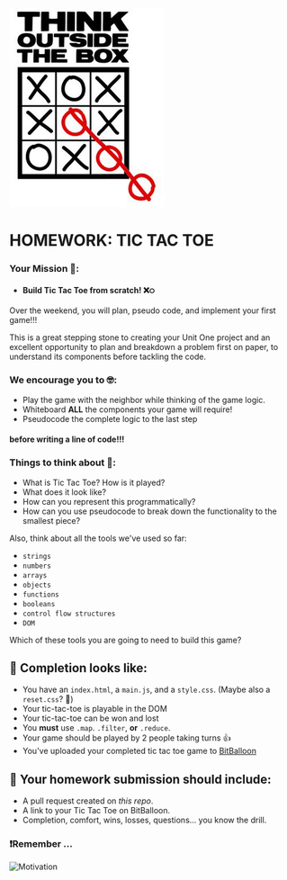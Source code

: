 ![Think outside the box](./readme-assets/outsidethebox.jpg)

# HOMEWORK: TIC TAC TOE

### Your Mission 💪:
 * #### Build Tic Tac Toe from scratch! ❌੦

Over the weekend, you will plan, pseudo code, and implement your first game!!!

This is a great stepping stone to creating your Unit One project and an excellent opportunity to plan and breakdown a problem first on paper, to understand its components before tackling the code.


### We encourage you to 🤓:
*  Play the game with the neighbor while thinking of the game logic.
* Whiteboard **ALL** the components your game will require!
* Pseudocode the complete logic to the last step

#### before writing a line of code!!!

### Things to think about 🤔:
- What is Tic Tac Toe? How is it played?
- What does it look like?
- How can you represent this programmatically?
- How can you use pseudocode to break down the functionality to the smallest piece?

Also, think about all the tools we've used so far:
- `strings`
- `numbers`
- `arrays`
- `objects`
- `functions`
- `booleans`
- `control flow structures`
- `DOM`

Which of these tools you are going to need to build this game?

## 🚀 Completion looks like:

- You have an `index.html`, a `main.js`, and a `style.css`. (Maybe also a `reset.css`? 🤔)
- Your tic-tac-toe is playable in the DOM
- Your tic-tac-toe can be won and lost
- You **must** use `.map`. `.filter`, **or** `.reduce`.
- Your game should be played by 2 people taking turns 👍
- You've uploaded your completed tic tac toe game to [BitBalloon](https://www.bitballoon.com/)

## 🚀 Your homework submission should include:

- A pull request created on _this repo_.
- A link to your Tic Tac Toe on BitBalloon.
- Completion, comfort, wins, losses, questions... you know the drill.

### ❗Remember ...
![Motivation](https://info.examtime.com/files/2014/05/motivation-to-study1.jpg)
